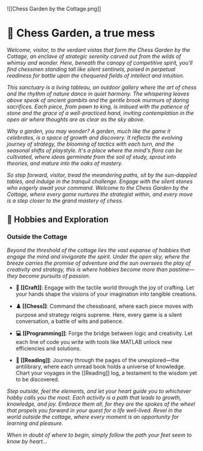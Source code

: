 ![[Chess Garden by the Cottage.png]]

# 🌳 Chess Garden, a true mess

*Welcome, visitor, to the verdant vistas that form the Chess Garden by the Cottage, an enclave of strategic serenity carved out from the wilds of whimsy and wonder. Here, beneath the canopy of competitive spirit, you'll find chessmen standing tall like silent sentinels, poised in perpetual readiness for battle upon the chequered fields of intellect and intuition.*

*This sanctuary is a living tableau, an outdoor gallery where the art of chess and the rhythm of nature dance in quiet harmony. The whispering leaves above speak of ancient gambits and the gentle brook murmurs of daring sacrifices. Each piece, from pawn to king, is imbued with the patience of stone and the grace of a well-practiced hand, inviting contemplation in the open air where thoughts are as clear as the sky above.*

*Why a garden, you may wonder? A garden, much like the game it celebrates, is a space of growth and discovery. It reflects the evolving journey of strategy, the blooming of tactics with each turn, and the seasonal shifts of playstyle. It's a place where the mind's flora can be cultivated, where ideas germinate from the soil of study, sprout into theories, and mature into the oaks of mastery.*

*So step forward, visitor, tread the meandering paths, sit by the sun-dappled tables, and indulge in the tranquil challenge. Engage with the silent stones who eagerly await your command. Welcome to the Chess Garden by the Cottage, where every game nurtures the strategist within, and every move is a step closer to the grand mastery of chess.*
## 🎨 Hobbies and Exploration

### Outside the Cottage

*Beyond the threshold of the cottage lies the vast expanse of hobbies that engage the mind and invigorate the spirit. Under the open sky, where the breeze carries the promise of adventure and the sun oversees the play of creativity and strategy, this is where hobbies become more than pastime—they become pursuits of passion.*

- **🎨 [[Craft]]**: Engage with the tactile world through the joy of crafting. Let your hands shape the visions of your imagination into tangible creations.

- **♟️ [[Chess]]**: Command the chessboard, where each piece moves with purpose and strategy reigns supreme. Here, every game is a silent conversation, a battle of wits and patience.

- **💻 [[Programming]]**: Forge the bridge between logic and creativity. Let each line of code you write with tools like MATLAB unlock new efficiencies and solutions.

- **📖 [[Reading]]**: Journey through the pages of the unexplored—the antilibrary, where each unread book holds a universe of knowledge. Chart your voyages in the [[Reading]] log, a testament to the wisdom yet to be discovered.

*Step outside, feel the elements, and let your heart guide you to whichever hobby calls you the most. Each activity is a path that leads to growth, knowledge, and joy. Embrace them all, for they are the spokes of the wheel that propels you forward in your quest for a life well-lived. Revel in the world outside the cottage, where every moment is an opportunity for learning and pleasure.* 

*When in doubt of where to begin, simply follow the path your feet seem to know by heart...*